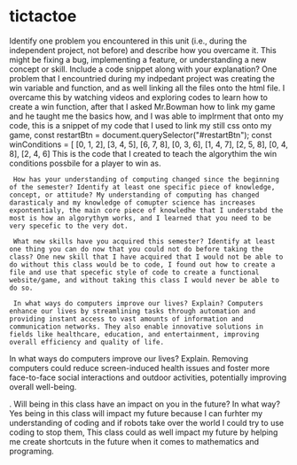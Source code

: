 # tictactoe
 Identify one problem you encountered in this unit (i.e., during the independent project, not before) and describe how you overcame it. This might be fixing a bug, implementing a feature, or understanding a new concept or skill. Include a code snippet along with your explanation? One problem that I encountried during my indpedant project was creating the win variable and function, and as well linking all the files onto the html file. I overcame this by watching videos and exploring codes to learn how to create a win function, after that I asked Mr.Bowman how to link my game and he taught me the basics how, and I was able to implrment that onto my code,<link rel="stylesheet" href="Style.Css"> this is a snippet of my code that I used to link my still css onto my game, const restartBtn = document.querySelector("#restartBtn");
const winConditions = [
    [0, 1, 2],
    [3, 4, 5],
    [6, 7, 8],
    [0, 3, 6],
    [1, 4, 7],
    [2, 5, 8],
    [0, 4, 8],
    [2, 4, 6] This is the code that I created to teach the algorythim the win conditions possbile for a player to win as. 
     
     How has your understanding of computing changed since the beginning of the semester? Identify at least one specific piece of knowledge, concept, or attitude? My understanding of computing has changed darasticaly and my knowledge of comupter science has increases expontentialy, the main core piece of knowledhe that I understabd the most is how an algorythym works, and I learned that you need to be very specefic to the very dot. 
     
     What new skills have you acquired this semester? Identify at least one thing you can do now that you could not do before taking the class? One new skill that I have acquired that I would not be able to do without this class would be to code, I found out how to create a file and use that specefic style of code to create a functional website/game, and without taking this class I would never be able to do so. 
     
     In what ways do computers improve our lives? Explain? Computers enhance our lives by streamlining tasks through automation and providing instant access to vast amounts of information and communication networks. They also enable innovative solutions in fields like healthcare, education, and entertainment, improving overall efficiency and quality of life.
 
 In what ways do computers improve our lives? Explain. Removing computers could reduce screen-induced health issues and foster more face-to-face social interactions and outdoor activities, potentially improving overall well-being.

. Will being in this class have an impact on you in the future? In what way? Yes being in this class will impact my future because I can furhter my understanding of coding and if robots take over the world I could try to use coding to stop them, This class could as well impact my future by helping me create shortcuts in the future when it comes to mathematics and programing. 








